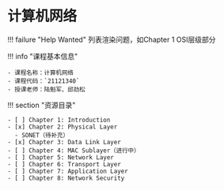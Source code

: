 # 计算机网络

!!! failure "Help Wanted"
    列表渲染问题，如Chapter 1 OSI层级部分

!!! info "课程基本信息"

    - 课程名称：计算机网络
    - 课程代码：`21121340`
    - 授课老师：陆魁军、邱劲松

!!! section "资源目录"

    - [ ] Chapter 1: Introduction 
    - [x] Chapter 2: Physical Layer
      - SONET（待补充）
    - [x] Chapter 3: Data Link Layer
    - [ ] Chapter 4: MAC Sublayer（进行中）
    - [ ] Chapter 5: Network Layer
    - [ ] Chapter 6: Transport Layer
    - [ ] Chapter 7: Application Layer
    - [ ] Chapter 8: Network Security
